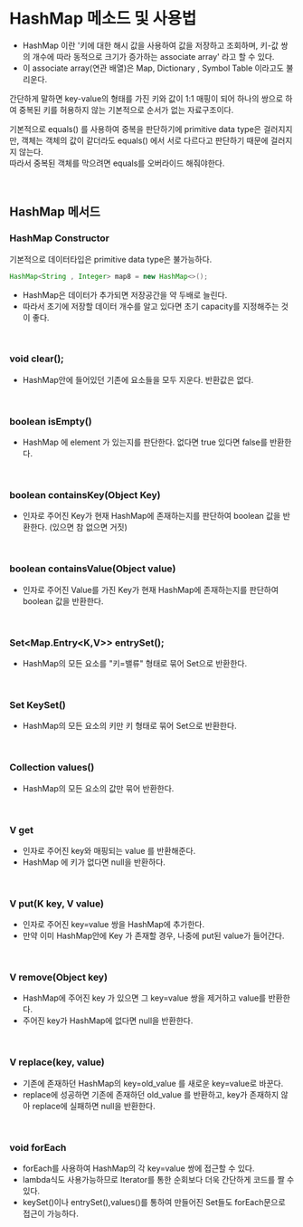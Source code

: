 # HashMap 메소드 및 사용법
- HashMap 이란 '키에 대한 해시 값을 사용하여 값을 저장하고 조회하며, 키-값 쌍의 개수에 따라 동적으로 크기가 증가하는 associate array' 라고 할 수 있다.
- 이 associate array(연관 배열)은 Map, Dictionary , Symbol Table 이라고도 불리운다.
  
  
간단하게 말하면 key-value의 형태를 가진 키와 값이 1:1 매핑이 되어 하나의 쌍으로 하여 중복된 키를 허용하지 않는 기본적으로 순서가 없는 자료구조이다.  
  
기본적으로 equals() 를 사용하여 중복을 판단하기에 primitive data type은 걸러지지만, 객체는 객체의 값이 같더라도 equals() 에서 서로 다르다고 판단하기 때문에 걸러지지 않는다.  
따라서 중복된 객체를 막으려면 equals를 오버라이드 해줘야한다.  

<br>

## HashMap 메서드

### HashMap Constructor
기본적으로 데이터타입은 primitive data type은 불가능하다.   

```java
HashMap<String , Integer> map8 = new HashMap<>();
```
- HashMap은 데이터가 추가되면 저장공간을 약 두배로 늘린다.
- 따라서 초기에 저장할 데이터 개수를 알고 있다면 초기 capacity를 지정해주는 것이 좋다.

<br>

### void clear();
- HashMap안에 들어있던 기존에 요소들을 모두 지운다. 반환값은 없다.

<br>

### boolean isEmpty()
- HashMap 에 element 가 있는지를 판단한다. 없다면 true 있다면 false를 반환한다.

<br>

### boolean containsKey(Object Key)
- 인자로 주어진 Key가 현재 HashMap에 존재하는지를 판단하여 boolean 값을 반환한다. (있으면 참 없으면 거짓)

<br>

### boolean containsValue(Object value)
- 인자로 주어진 Value를 가진 Key가 현재 HashMap에 존재하는지를 판단하여 boolean 값을 반환한다.

<br>

### Set<Map.Entry<K,V>> entrySet();
- HashMap의 모든 요소를 "키=밸류" 형태로 묶어 Set으로 반환한다.

<br>

### Set<K> KeySet()
- HashMap의 모든 요소의 키만 키 형태로 묶어 Set으로 반환한다.

<br>

### Collection<V> values()
- HashMap의 모든 요소의 값만 묶어 반환한다.

<br>

### V get
- 인자로 주어진 key와 매핑되는 value 를 반환해준다.
- HashMap 에 키가 없다면 null을 반환하다.

<br>

### V put(K key, V value)

- 인자로 주어진 key=value 쌍을 HashMap에 추가한다.
- 만약 이미 HashMap안에 Key 가 존재할 경우, 나중에 put된 value가 들어간다.

<br>

### V remove(Object key)
- HashMap에 주어진 key 가 있으면 그 key=value 쌍을 제거하고 value를 반환한다.
- 주어진 key가 HashMap에 없다면 null을 반환한다.

<br>

### V replace(key, value)
- 기존에 존재하던 HashMap의 key=old_value 를 새로운 key=value로 바꾼다.
- replace에 성공하면 기존에 존재하던 old_value 를 반환하고, key가 존재하지 않아 replace에 실패하면 null을 반환한다.

<br>

### void forEach
- forEach를 사용하여 HashMap의 각 key=value 쌍에 접근할 수 있다.
- lambda식도 사용가능하므로 Iterator를 통한 순회보다 더욱 간단하게 코드를 짤 수 있다.
- keySet()이나 entrySet(),values()를 통하여 만들어진 Set들도 forEach문으로 접근이 가능하다. 